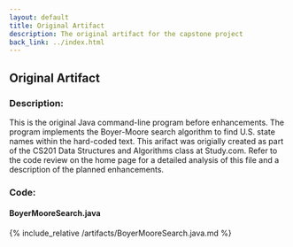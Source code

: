 ```yaml
---
layout: default
title: Original Artifact
description: The original artifact for the capstone project
back_link: ../index.html
---
```

## Original Artifact
### Description:
This is the original Java command-line program before enhancements. The program implements the Boyer-Moore search algorithm to find U.S. state names within the hard-coded text. This arifact was origially created as part of the CS201 Data Structures and Algorithms class at Study.com. Refer to the code review on the home page for a detailed analysis of this file and a description of the planned enhancements.

### Code:

#### BoyerMooreSearch.java
{% include_relative /artifacts/BoyerMooreSearch.java.md %}